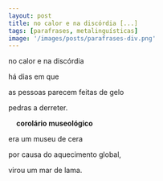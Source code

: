 ```yaml
---
layout: post
title: no calor e na discórdia [...]
tags: [parafrases, metalinguísticas]
image: '/images/posts/parafrases-div.png'
---
```


no calor e na discórdia

há dias em que

as pessoas parecem feitas de gelo

pedras a derreter.

&nbsp;
&nbsp;
**corolário museológico**

era um museu de cera

por causa do aquecimento global,

virou um mar de lama.
